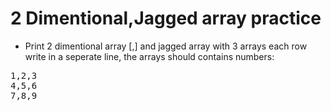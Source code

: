 # 2 Dimentional,Jagged array practice
* Print 2 dimentional array [,] and jagged array with 3 arrays each row write in a seperate line, the arrays should contains numbers:
<pre>
1,2,3
4,5,6
7,8,9
</pre>
